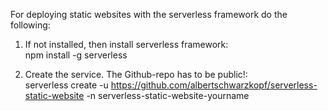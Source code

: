 For deploying static websites with the serverless framework do the following:

1. If not installed, then install serverless framework: 
   <br>npm install -g serverless

2. Create the service. The Github-repo has to be public!: 
   <br>serverless create -u https://github.com/albertschwarzkopf/serverless-static-website -n serverless-static-website-yourname
